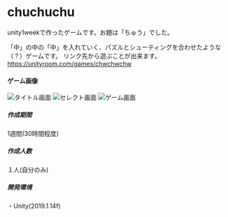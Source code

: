 # chuchuchu
unity1weekで作ったゲームです。お題は「ちゅう」でした。

「中」の中の「中」を入れていく、パズルとシューティングを合わせたような（？）ゲームです。
リンク先から遊ぶことが出来ます。
https://unityroom.com/games/chwchwchw

#### ゲーム画像  
![タイトル画面](https://user-images.githubusercontent.com/45326553/135743600-ea99c679-ee81-4997-afcc-0ea3d246e507.png)
![セレクト画面](https://user-images.githubusercontent.com/45326553/135743614-da3561f9-b287-49cb-9b27-f88027f349bb.png)
![ゲーム画面](https://user-images.githubusercontent.com/45326553/135743621-b81cd43a-aa87-4467-8ee1-003015b337a9.png)
  
   ##### 作成期間
 1週間(30時間程度)  
 
 ##### 作成人数
 １人(自分のみ)  
  
  ##### 開発環境
  ・Unity(2019.1.14f)  




